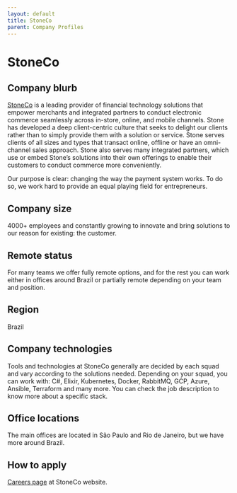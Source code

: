 ```yaml
---
layout: default
title: StoneCo
parent: Company Profiles
---
```


# StoneCo

## Company blurb

[StoneCo](https://www.stone.co/) is a leading provider of financial technology solutions that empower merchants and integrated partners to conduct electronic commerce seamlessly across in-store, online, and mobile channels. Stone has developed a deep client-centric culture that seeks to delight our clients rather than to simply provide them with a solution or service. Stone serves clients of all sizes and types that transact online, offline or have an omni-channel sales approach. Stone also serves many integrated partners, which use or embed Stone’s solutions into their own offerings to enable their customers to conduct commerce more conveniently.

Our purpose is clear: changing the way the payment system works. To do so, we work hard to provide an equal playing field for entrepreneurs.

## Company size

4000+ employees and constantly growing to innovate and bring solutions to our reason for existing: the customer.

## Remote status

For many teams we offer fully remote options, and for the rest you can work either in offices around Brazil or partially remote depending on your team and position.

## Region

Brazil

## Company technologies

Tools and technologies at StoneCo generally are decided by each squad and vary according to the solutions needed. Depending on your squad, you can work with: C#, Elixir, Kubernetes, Docker, RabbitMQ, GCP, Azure, Ansible, Terraform and many more. You can check the job description to know more about a specific stack.

## Office locations

The main offices are located in São Paulo and Rio de Janeiro, but we have more around Brazil.

## How to apply

[Careers page](https://www.stone.co/careers.html) at StoneCo website.
